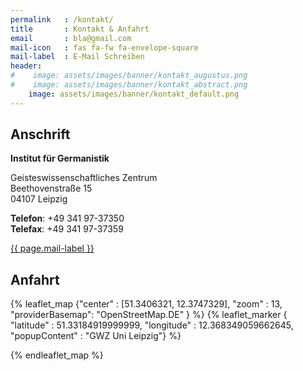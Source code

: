 ```yaml
---
permalink   : /kontakt/
title       : Kontakt & Anfahrt
email       : bla@gmail.com
mail-icon   : fas fa-fw fa-envelope-square
mail-label  : E-Mail Schreiben
header:
#    image: assets/images/banner/kontakt_augustus.png
#    image: assets/images/banner/kontakt_abstract.png
    image: assets/images/banner/kontakt_default.png
---
```


## Anschrift
**Institut für Germanistik**

Geisteswissenschaftliches Zentrum <br>
Beethovenstraße 15 <br>
04107 Leipzig

**Telefon**: +49 341 97-37350  <br>
**Telefax**: +49 341 97-37359

<a href="mailto:{{page.email}}" rel="nofollow noopener noreferrer"> 
    <i class="{{page.mail-icon}}" aria-hidden="true"></i> 
    <span class="label">{{ page.mail-label }}</span>
</a>

## Anfahrt

{% leaflet_map {"center" : [51.3406321, 12.3747329],
                "zoom" : 13,
                "providerBasemap": "OpenStreetMap.DE" }
%}
{% leaflet_marker { "latitude" : 51.33184919999999,
                    "longitude" : 12.368349059662645,
                    "popupContent" : "GWZ Uni Leipzig"} %}

{% endleaflet_map %}
